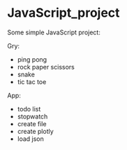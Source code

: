 # JavaScript_project
Some simple JavaScript project:

  Gry:
  - ping pong
  - rock paper scissors
  - snake
  - tic tac toe

  App:
  - todo list
  - stopwatch
  - create file
  - create plotly
  - load json
